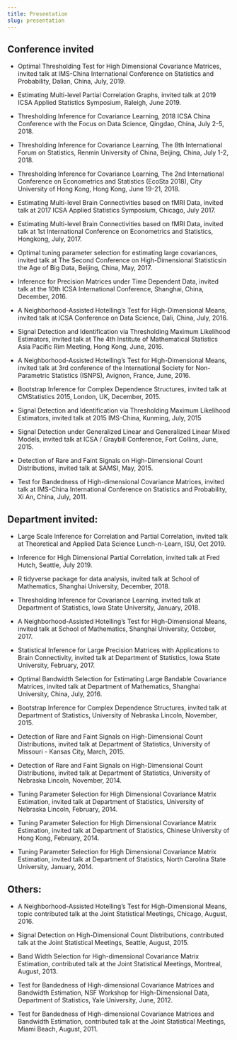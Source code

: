 ```yaml
---
title: Presentation
slug: presentation
---
```


## Conference invited

- Optimal Thresholding Test for High Dimensional Covariance Matrices, invited talk at IMS-China International Conference on Statistics and Probability, Dalian, China, July, 2019.

- Estimating Multi-level Partial Correlation Graphs, invited talk at 2019 ICSA Applied Statistics Symposium, Raleigh, June 2019.

- Thresholding Inference for Covariance Learning, 2018 ICSA China Conference with the Focus on Data Science, Qingdao, China, July 2-5, 2018.

- Thresholding Inference for Covariance Learning, The 8th International Forum on Statistics, Renmin University of China, Beijing, China, July 1-2, 2018.

- Thresholding Inference for Covariance Learning, The 2nd International Conference on Econometrics and Statistics (EcoSta 2018), City University of Hong Kong, Hong Kong, June 19-21, 2018.

- Estimating Multi-level Brain Connectivities based on fMRI Data, invited talk at 2017 ICSA Applied Statistics Symposium, Chicago, July 2017.

- Estimating Multi-level Brain Connectivities based on fMRI Data, invited talk at 1st International Conference on Econometrics and Statistics, Hongkong, July, 2017.

- Optimal tuning parameter selection for estimating large covariances, invited talk at The Second Conference on High-Dimensional Statisticsin the Age of Big Data, Beijing, China, May, 2017.

- Inference for Precision Matrices under Time Dependent Data, invited talk at the 10th ICSA International Conference, Shanghai, China, December, 2016.

- A Neighborhood-Assisted Hotelling’s Test for High-Dimensional Means, invited talk at ICSA Conference on Data Science, Dali, China, July, 2016.

- Signal Detection and Identification via Thresholding Maximum Likelihood Estimators, invited talk at The 4th Institute of Mathematical Statistics Asia Pacific Rim Meeting, Hong Kong, June, 2016.

- A Neighborhood-Assisted Hotelling’s Test for High-Dimensional Means, invited talk at 3rd conference of the International Society for Non-Parametric Statistics (ISNPS), Avignon, France, June, 2016.

- Bootstrap Inference for Complex Dependence Structures, invited talk at CMStatistics 2015, London, UK, December, 2015.

- Signal Detection and Identification via Thresholding Maximum Likelihood Estimators, invited talk at 2015 IMS-China, Kunming, July, 2015

- Signal Detection under Generalized Linear and Generalized Linear Mixed Models, invited talk at ICSA / Graybill Conference, Fort Collins, June, 2015.

- Detection of Rare and Faint Signals on High-Dimensional Count Distributions, invited talk at SAMSI, May, 2015.

- Test for Bandedness of High-dimensional Covariance Matrices, invited talk at IMS-China International Conference on Statistics and Probability, Xi An, China, July, 2011.

## Department invited:

- Large Scale Inference for Correlation and Partial Correlation, invited talk at Theoretical and Applied Data Science Lunch-n-Learn, ISU, Oct 2019.

- Inference for High Dimensional Partial Correlation, invited talk at Fred Hutch, Seattle, July 2019.

- R tidyverse package for data analysis, invited talk at School of Mathematics, Shanghai University, December, 2018.

- Thresholding Inference for Covariance Learning, invited talk at Department of Statistics, Iowa State University, January, 2018.

- A Neighborhood-Assisted Hotelling’s Test for High-Dimensional Means, invited talk at School of Mathematics, Shanghai University, October, 2017.

- Statistical Inference for Large Precision Matrices with Applications to Brain Connectivity, invited talk at Department of Statistics, Iowa State University, February, 2017.

- Optimal Bandwidth Selection for Estimating Large Bandable Covariance Matrices, invited talk at Department of Mathematics, Shanghai University, China, July, 2016.

- Bootstrap Inference for Complex Dependence Structures, invited talk at Department of Statistics, University of Nebraska Lincoln, November, 2015.

- Detection of Rare and Faint Signals on High-Dimensional Count Distributions, invited talk at Department of Statistics, University of Missouri - Kansas City, March, 2015.

- Detection of Rare and Faint Signals on High-Dimensional Count Distributions, invited talk at Department of Statistics, University of Nebraska Lincoln, November, 2014.

- Tuning Parameter Selection for High Dimensional Covariance Matrix Estimation, invited talk at Department of Statistics, University of Nebraska Lincoln, February, 2014.

- Tuning Parameter Selection for High Dimensional Covariance Matrix Estimation, invited talk at Department of Statistics, Chinese University of Hong Kong, February, 2014.

- Tuning Parameter Selection for High Dimensional Covariance Matrix Estimation, invited talk at Department of Statistics, North Carolina State University, January, 2014.

## Others:

- A Neighborhood-Assisted Hotelling’s Test for High-Dimensional Means, topic contributed talk at the Joint Statistical Meetings, Chicago, August, 2016.

- Signal Detection on High-Dimensional Count Distributions, contributed talk at the Joint Statistical Meetings, Seattle, August, 2015.

- Band Width Selection for High-dimensional Covariance Matrix Estimation, contributed talk at the Joint Statistical Meetings, Montreal, August, 2013.

- Test for Bandedness of High-dimensional Covariance Matrices and Bandwidth Estimation, NSF Workshop for High-Dimensional Data, Department of Statistics, Yale University, June, 2012.

- Test for Bandedness of High-dimensional Covariance Matrices and Bandwidth Estimation, contributed talk at the Joint Statistical Meetings, Miami Beach, August, 2011.
